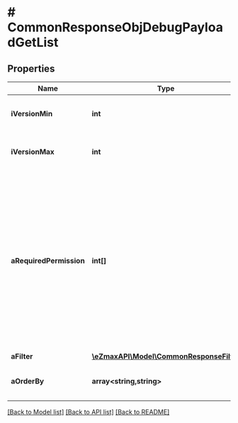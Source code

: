 # # CommonResponseObjDebugPayloadGetList

## Properties

Name | Type | Description | Notes
------------ | ------------- | ------------- | -------------
**iVersionMin** | **int** | The minimum version of the function that can be called |
**iVersionMax** | **int** | The maximum version of the function that can be called |
**aRequiredPermission** | **int[]** | An array of permissions required to access this function.  If the value \&quot;0\&quot; is present in the array, anyone can call this function.  You must have one of the permission to access the function. You don&#39;t need to have all of them. |
**aFilter** | [**\eZmaxAPI\Model\CommonResponseFilter**](CommonResponseFilter.md) |  |
**aOrderBy** | **array<string,string>** | List of available values for *eOrderBy* |

[[Back to Model list]](../../README.md#models) [[Back to API list]](../../README.md#endpoints) [[Back to README]](../../README.md)
